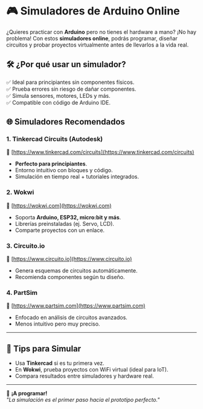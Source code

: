 # 🎮 **Simuladores de Arduino Online**  

¿Quieres practicar con **Arduino** pero no tienes el hardware a mano? ¡No hay problema! Con estos **simuladores online**, podrás programar, diseñar circuitos y probar proyectos virtualmente antes de llevarlos a la vida real.  

## 🛠️ **¿Por qué usar un simulador?**  
✅ Ideal para principiantes sin componentes físicos.  
✅ Prueba errores sin riesgo de dañar componentes.  
✅ Simula sensores, motores, LEDs y más.  
✅ Compatible con código de Arduino IDE.  

## 🌐 **Simuladores Recomendados**  

### 1. **Tinkercad Circuits** (Autodesk)  
🔗 [https://www.tinkercad.com/circuits](https://www.tinkercad.com/circuits)  
- **Perfecto para principiantes**.  
- Entorno intuitivo con bloques y código.  
- Simulación en tiempo real + tutoriales integrados.  

### 2. **Wokwi**  
🔗 [https://wokwi.com](https://wokwi.com)  
- Soporta **Arduino, ESP32, micro:bit y más**.  
- Librerías preinstaladas (ej. Servo, LCD).  
- Comparte proyectos con un enlace.  

### 3. **Circuito.io**  
🔗 [https://www.circuito.io](https://www.circuito.io)  
- Genera esquemas de circuitos automáticamente.  
- Recomienda componentes según tu diseño.  

### 4. **PartSim**  
🔗 [https://www.partsim.com](https://www.partsim.com)  
- Enfocado en análisis de circuitos avanzados.  
- Menos intuitivo pero muy preciso.  

---

## 📌 **Tips para Simular**  
- Usa **Tinkercad** si es tu primera vez.  
- En **Wokwi**, prueba proyectos con WiFi virtual (ideal para IoT).  
- Compara resultados entre simuladores y hardware real.  

---

🚀 **¡A programar!**  
*"La simulación es el primer paso hacia el prototipo perfecto."*  

